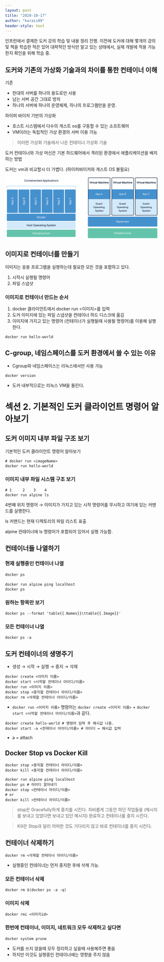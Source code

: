 ```yaml
---
layout: post
title: "2020-10-17"
author: "karais89"
header-style: text
---
```


인프런에서 결제한 도커 강의 학습 및 내용 정리 진행.
이전에 도커에 대해 몇개의 강의 및 책을 학습한 적은 있어 대략적인 방식만 알고 있는 상태에서, 실제 개발에 적용 가능한지 확인을 위해 학습 중.

## 도커와 기존의 가상화 기술과의 차이를 통한 컨테이너 이해

기존

- 한대의 서버를 하나의 용도로만 사용
- 남는 서버 공간 그대로 방치
- 하나의 서버에 하나의 운영체제, 하나의 프로그램만을 운영.

하이퍼 바이저 기반의 가상화

- 호스트 시스템에서 다수의 게스트 os를 구동할 수 있는 소프트웨어
- VM이라는 독립적인 가상 환경의 서버 이용 가능

> 이러한 가상화 기술에서 나온 컨테이너 가상화 기술

도커 컨테이너와 가상 머신은 기본 하드웨어에서 격리된 환경에서 애플리케이션을 배치하는 방법

도커는 vm과 비교할시 더 가볍다. (하이퍼바이저와 게스트 OS 불필요)

![도커 가상화 기술](/img/in-post/til/2020-10-17-1.png)

## 이미지로 컨테이너를 만들기

이미지는 응용 프로그램을 실행하는데 필요한 모든 것을 포함하고 있다.

1. 시작시 실행될 명령어
2. 파일 스냅샷

### 이미지로 컨테이너 만드는 순서

1. docker 클라이언트에서 docker run <이미지>를 입력
2. 도커 이미지에 있는 파일 스냅샷을 컨테이너 하드 디스크에 옮김
3. 이미지에 가지고 있는 명령어 (컨테이너가 실행될때 사용될 명령어)를 이용해 실행한다.

```docker
docker run hello-world
```

## C-group, 네임스페이스를 도커 환경에서 쓸 수 있는 이유

- Cgroup와 네임스페이스는 리눅스에서만 사용 가능

```docker
docker version
```

- 도커 내부적으로는 리눅스 VM을 돌린다.


# **섹션 2. 기본적인 도커 클라이언트 명령어 알아보기**

## 도커 이미지 내부 파일 구조 보기

기본적인 도커 클라이언트 명령어 알아보기

```docker
# docker run <imageName>
docker run hello-world
```

### 이미지 내부 파일 시스템 구조 보기

```docker
# 1     2    3    4
docker run alpine ls
```

4번째 위치 명령어 → 이미지가 가지고 있는 시작 명령어를 무시하고 여기에 있는 커맨드를 실행한다.

ls 커맨드는 현재 디렉토리의 파일 리스트 표출

alpine 컨테이너에 ls 명령어가 포함되어 있어서 실행 가능함.

## 컨테이너들 나열하기

### 현재 실행중인 컨테이너 나열

```docker
docker ps

docker run alpine ping localhost
docker ps
```

### 원하는 항목만 보기

```docker
docker ps --format 'table{{.Names}}\ttable{{.Image}}'
```

### 모든 컨테이너 나열

```docker
docker ps -a
```

## 도커 컨테이너의 생명주기

- 생성 → 시작 → 실행 → 중지 → 삭제

```docker
docker create <이미지 이름>
docker start <시작할 컨테이너 아이디/이름>
docker run <이미지 이름>
docker stop <중지할 컨테이너 아이디/이름>
docker rm <삭제할 컨테이너 아이디/이름>
```

- `docker run <이미지 이름>` 명령어는 `docker create <이미지 이름>` + `docker start <시작할 컨테이너 아이디/이름>`과 같다.

```docker
docker create hello-world # 명렁어 임력 후 해시값 나옴.
docker start -a <컨테이너 아이디/이름> # 아이디 = 해시값 입력
```

- a = attach

## Docker Stop vs Docker Kill

```docker
docker stop <중지할 컨테이너 아이디/이름>
docker kill <중지할 컨테이너 아이디/이름>
```

```docker
docker run alpine ping localhost
docker ps # 아이디 알아내기
docker stop <컨테이너 아이디/이름>
# or
docker kill <컨테이너 아이디/이름>
```

> stop은 Gracefully하게 중지를 시킨다. 자비롭게 그동안 하던 작업들을 (메시지를 보내고 있었다면 보내고 있던 메시지) 완료하고 컨테이너를 중지 시킨다.

> Kill은 Stop과 달리 어떠한 것도 기다리지 않고 바로 컨테이너를 중지 시킨다.

## 컨테이너 삭제하기

```docker
docker rm <삭제할 컨테이너 아이디/이름>
```

- 실행중인 컨테이너는 먼저 중지한 후에 삭제 가능.

### 모든 컨테이너 삭제

```docker
docker rm $(docker ps -a -q)
```

### 이미지 삭제

```docker
docker rmi <이미지id>
```

### 한번에 컨테이너, 이미지, 네트워크 모두 삭제하고 싶다면

```docker
docker system prune
```

- 도커를 쓰지 않을때 모두 정리하고 싶을때 사용해주면 좋음
- 하지만 이것도 실행중인 컨테이너에는 영향을 주지 않음